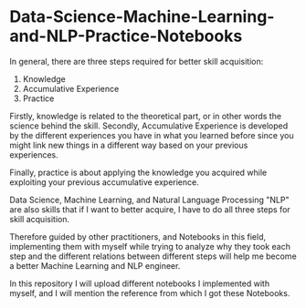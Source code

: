 # Data-Science-Machine-Learning-and-NLP-Practice-Notebooks

In general, there are three steps required for better skill acquisition:
1. Knowledge
2. Accumulative Experience
3. Practice

Firstly, knowledge is related to the theoretical part, or in other words the science behind the skill. Secondly, Accumulative Experience is developed by the different experiences you have in what you learned before since you might link new things in a different way based on your previous experiences.

Finally, practice is about applying the knowledge you acquired while exploiting your previous accumulative experience.

Data Science, Machine Learning, and Natural Language Processing "NLP" are also skills that if I want to better acquire, I have to do all three steps for skill acquisition.

Therefore guided by other practitioners, and Notebooks in this field, implementing them with myself while trying to analyze why they took each step and the different relations between different steps will help me become a better Machine Learning and NLP engineer.

In this repository I will upload different notebooks I implemented with myself, and I will mention the reference from which I got these Notebooks.
